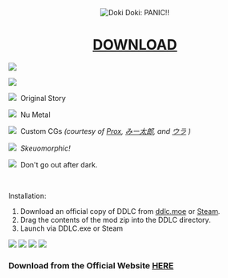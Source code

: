 <div align="center">
  <picture><img alt="Doki Doki: PANIC!!" src="https://h4ckr3m.github.io/DokiDokiPANIC/web_files/Exx9AJ.png"></picture>
  <h1><a href="https://h4ckr3m.github.io/DokiDokiPANIC/">DOWNLOAD</a></h1>
</div>

<div>
  <p><picture><img src="https://h4ckr3m.github.io/DokiDokiPANIC/web_files/rySsb1.png" loading="lazy"></picture><br></p>
  <p><picture><img src="https://h4ckr3m.github.io/DokiDokiPANIC/web_files/haNWZ7.png" loading="lazy"></picture><br></p>
  <p></p>
  <p><picture><img src="https://h4ckr3m.github.io/DokiDokiPANIC/web_files/bMr26N.png" loading="lazy"></picture>&nbsp;&nbsp;Original Story<br></p>
  <p><picture><img src="https://h4ckr3m.github.io/DokiDokiPANIC/web_files/bMr26N.png" loading="lazy"></picture>&nbsp;&nbsp;Nu Metal</p>
  <p><picture><img src="https://h4ckr3m.github.io/DokiDokiPANIC/web_files/bMr26N.png" loading="lazy"></picture>&nbsp; Custom CGs <em>(courtesy of <a href="https://www.reddit.com/user/Proxyl_" referrerpolicy="origin" rel="nofollow noopener">Prox</a>,&nbsp;<a href="https://www.pixiv.net/en/users/61706834" referrerpolicy="origin" rel="nofollow noopener">みー太郎</a>,&nbsp;and&nbsp;<a href="https://www.pixiv.net/en/users/71432148" referrerpolicy="origin" rel="nofollow noopener">ウラ</a>&nbsp;)</em></p>
  <p><picture><img src="https://h4ckr3m.github.io/DokiDokiPANIC/web_files/bMr26N.png" loading="lazy"></picture>&nbsp;&nbsp;<em>Skeuomorphic!</em></p>
  <p><picture><img src="https://h4ckr3m.github.io/DokiDokiPANIC/web_files/bMr26N.png" loading="lazy"></picture>&nbsp;&nbsp;Don't go out after dark.</p>
  <p><br></p>
  <p>Installation:</p>
    <ol>
      <li>Download an official copy of DDLC from <a href="https://ddlc.moe/">ddlc.moe</a> or <a href="https://store.steampowered.com/app/698780/Doki_Doki_Literature_Club/" referrerpolicy="origin" rel="nofollow noopener">Steam</a>.</li>
      <li>Drag the contents of the mod zip into the DDLC directory.</li>
      <li>Launch via DDLC.exe or Steam</li>
    </ol>
  <p></p>
  <p><span></span></p>
</div>

<div>
  <picture><img src="https://h4ckr3m.github.io/DokiDokiPANIC/web_files/dM_wUX.jpg"></picture>
  <picture><img src="https://h4ckr3m.github.io/DokiDokiPANIC/web_files/McPI7R.jpg"></picture>
  <picture><img src="https://h4ckr3m.github.io/DokiDokiPANIC/web_files/zxn_nR.jpg"></picture>
  <picture><img src="https://h4ckr3m.github.io/DokiDokiPANIC/web_files/0w8d+4.jpg"></picture>
</div>

### Download from the Official Website [HERE](https://H4CKR3M.github.io/DokiDokiPANIC/)
